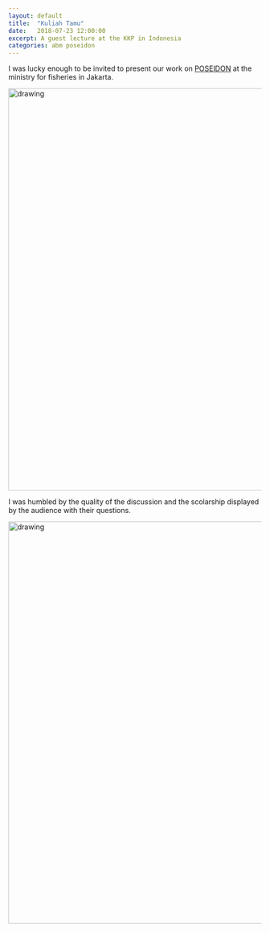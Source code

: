 ```yaml
---
layout: default
title:  "Kuliah Tamu"
date:   2018-07-23 12:00:00
excerpt: A guest lecture at the KKP in Indonesia
categories: abm poseidon
--- 
```


I was lucky enough to be invited to present our work on [POSEIDON](https://link.springer.com/article/10.1007/s11625-018-0579-9) at the ministry for fisheries in Jakarta.

<img src="{{ site.baseurl }}/poseidon/indonesia/presentation.jpg" alt="drawing" width="800px"/>

I was humbled by the quality of the discussion and the scolarship displayed by the audience with their questions.

<img src="{{ site.baseurl }}/poseidon/indonesia/presentation.jpeg" alt="drawing" width="800px"/>

